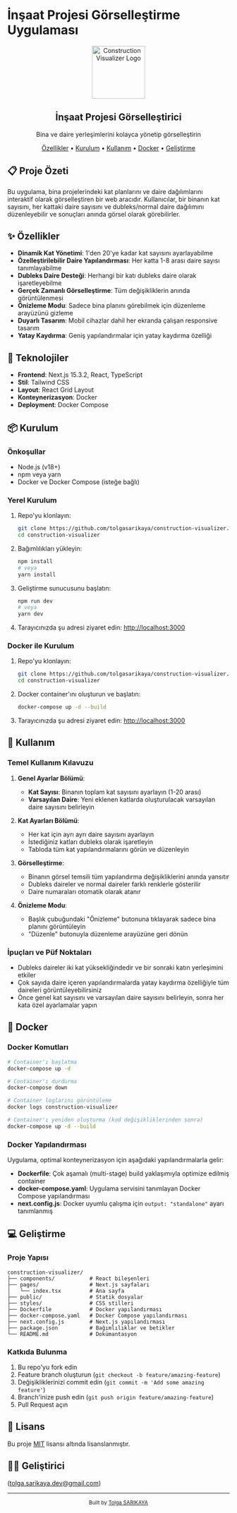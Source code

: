 # İnşaat Projesi Görselleştirme Uygulaması

<div align="center">
  <img src="https://via.placeholder.com/120x120?text=🏢" alt="Construction Visualizer Logo" width="120" />
  <h2>İnşaat Projesi Görselleştirici</h2>
  <p>Bina ve daire yerleşimlerini kolayca yönetip görselleştirin</p>
  
  <p>
    <a href="#özellikler">Özellikler</a> •
    <a href="#kurulum">Kurulum</a> •
    <a href="#kullanım">Kullanım</a> •
    <a href="#docker">Docker</a> •
    <a href="#geliştirme">Geliştirme</a>
  </p>
</div>

## 📋 Proje Özeti

Bu uygulama, bina projelerindeki kat planlarını ve daire dağılımlarını interaktif olarak görselleştiren bir web aracıdır. Kullanıcılar, bir binanın kat sayısını, her kattaki daire sayısını ve dubleks/normal daire dağılımını düzenleyebilir ve sonuçları anında görsel olarak görebilirler.

## ✨ Özellikler

- **Dinamik Kat Yönetimi**: 1'den 20'ye kadar kat sayısını ayarlayabilme
- **Özelleştirilebilir Daire Yapılandırması**: Her katta 1-8 arası daire sayısı tanımlayabilme
- **Dubleks Daire Desteği**: Herhangi bir katı dubleks daire olarak işaretleyebilme
- **Gerçek Zamanlı Görselleştirme**: Tüm değişikliklerin anında görüntülenmesi
- **Önizleme Modu**: Sadece bina planını görebilmek için düzenleme arayüzünü gizleme
- **Duyarlı Tasarım**: Mobil cihazlar dahil her ekranda çalışan responsive tasarım
- **Yatay Kaydırma**: Geniş yapılandırmalar için yatay kaydırma özelliği

## 🔧 Teknolojiler

- **Frontend**: Next.js 15.3.2, React, TypeScript
- **Stil**: Tailwind CSS
- **Layout**: React Grid Layout
- **Konteynerizasyon**: Docker
- **Deployment**: Docker Compose

## 📦 Kurulum

### Önkoşullar

- Node.js (v18+)
- npm veya yarn
- Docker ve Docker Compose (isteğe bağlı)

### Yerel Kurulum

1. Repo'yu klonlayın:

   ```bash
   git clone https://github.com/tolgasarikaya/construction-visualizer.git
   cd construction-visualizer
   ```

2. Bağımlılıkları yükleyin:

   ```bash
   npm install
   # veya
   yarn install
   ```

3. Geliştirme sunucusunu başlatın:

   ```bash
   npm run dev
   # veya
   yarn dev
   ```

4. Tarayıcınızda şu adresi ziyaret edin: [http://localhost:3000](http://localhost:3000)

### Docker ile Kurulum

1. Repo'yu klonlayın:

   ```bash
   git clone https://github.com/tolgasarikaya/construction-visualizer.git
   cd construction-visualizer
   ```

2. Docker container'ını oluşturun ve başlatın:

   ```bash
   docker-compose up -d --build
   ```

3. Tarayıcınızda şu adresi ziyaret edin: [http://localhost:3000](http://localhost:3000)

## 📱 Kullanım

### Temel Kullanım Kılavuzu

1. **Genel Ayarlar Bölümü**:

   - **Kat Sayısı**: Binanın toplam kat sayısını ayarlayın (1-20 arası)
   - **Varsayılan Daire**: Yeni eklenen katlarda oluşturulacak varsayılan daire sayısını belirleyin

2. **Kat Ayarları Bölümü**:

   - Her kat için ayrı ayrı daire sayısını ayarlayın
   - İstediğiniz katları dubleks olarak işaretleyin
   - Tabloda tüm kat yapılandırmalarını görün ve düzenleyin

3. **Görselleştirme**:

   - Binanın görsel temsili tüm yapılandırma değişikliklerini anında yansıtır
   - Dubleks daireler ve normal daireler farklı renklerle gösterilir
   - Daire numaraları otomatik olarak atanır

4. **Önizleme Modu**:
   - Başlık çubuğundaki "Önizleme" butonuna tıklayarak sadece bina planını görüntüleyin
   - "Düzenle" butonuyla düzenleme arayüzüne geri dönün

### İpuçları ve Püf Noktaları

- Dubleks daireler iki kat yüksekliğindedir ve bir sonraki katın yerleşimini etkiler
- Çok sayıda daire içeren yapılandırmalarda yatay kaydırma özelliğiyle tüm daireleri görüntüleyebilirsiniz
- Önce genel kat sayısını ve varsayılan daire sayısını belirleyin, sonra her kata özel ayarlamalar yapın

## 🐳 Docker

### Docker Komutları

```bash
# Container'ı başlatma
docker-compose up -d

# Container'ı durdurma
docker-compose down

# Container loglarını görüntüleme
docker logs construction-visualizer

# Container'ı yeniden oluşturma (kod değişikliklerinden sonra)
docker-compose up -d --build
```

### Docker Yapılandırması

Uygulama, optimal konteynerizasyon için aşağıdaki yapılandırmalarla gelir:

- **Dockerfile**: Çok aşamalı (multi-stage) build yaklaşımıyla optimize edilmiş container
- **docker-compose.yaml**: Uygulama servisini tanımlayan Docker Compose yapılandırması
- **next.config.js**: Docker uyumlu çalışma için `output: "standalone"` ayarı tanımlanmış

## 💻 Geliştirme

### Proje Yapısı

```
construction-visualizer/
├── components/           # React bileşenleri
├── pages/                # Next.js sayfaları
│   └── index.tsx         # Ana sayfa
├── public/               # Statik dosyalar
├── styles/               # CSS stilleri
├── Dockerfile            # Docker yapılandırması
├── docker-compose.yaml   # Docker Compose yapılandırması
├── next.config.js        # Next.js yapılandırması
├── package.json          # Bağımlılıklar ve betikler
└── README.md             # Dokümantasyon
```

### Katkıda Bulunma

1. Bu repo'yu fork edin
2. Feature branch oluşturun (`git checkout -b feature/amazing-feature`)
3. Değişikliklerinizi commit edin (`git commit -m 'Add some amazing feature'`)
4. Branch'inize push edin (`git push origin feature/amazing-feature`)
5. Pull Request açın

## 📄 Lisans

Bu proje [MIT](LICENSE) lisansı altında lisanslanmıştır.

## 👨‍💻 Geliştirici

(tolga.sarikaya.dev@gmail.com)

---

<div align="center">
  <sub>Built by <a href="https://github.com/tolgasarikaya">Tolga SARIKAYA</a></sub>
</div>
